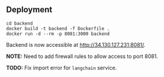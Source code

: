 ## Deployment
```
cd backend
docker build -t backend -f Dockerfile .
docker run -d --rm -p 8081:3000 backend
```

Backend is now accessible at http://34.130.127.231:8081/.

**NOTE:** Need to add firewall rules to allow access to port 8081.

**TODO:** Fix import error for `langchain` service.